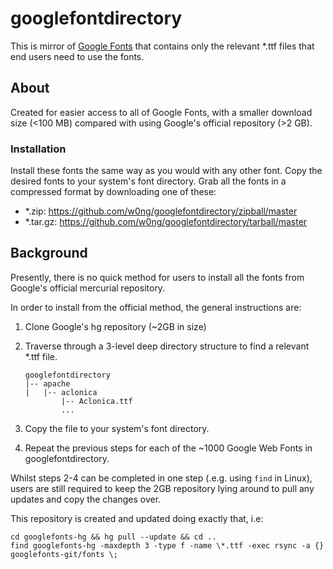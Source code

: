 # googlefontdirectory

This is mirror of [Google 
Fonts](http://code.google.com/p/googlefontdirectory/) that contains only the
relevant *.ttf files that end users need to use the fonts.

## About 

Created for easier access to all of Google Fonts, with a smaller download
size (<100 MB) compared with using Google's official repository (>2 GB).

### Installation

Install these fonts the same way as you would with any other font. Copy the 
desired fonts to your system's font directory. Grab all the fonts in a 
compressed format by downloading one of these: 

-   *.zip: https://github.com/w0ng/googlefontdirectory/zipball/master
-   *.tar.gz: https://github.com/w0ng/googlefontdirectory/tarball/master

## Background

Presently, there is no quick method for users to install all the fonts from 
Google's official mercurial repository.

In order to install from the official method, the general instructions are:

1.  Clone Google's hg repository (~2GB in size)

2.  Traverse through a 3-level deep directory structure to find a relevant
    *.ttf file.

        googlefontdirectory
        |-- apache
        |   |-- aclonica
                |-- Aclonica.ttf
                ...

3.  Copy the file to your system's font directory.

4.  Repeat the previous steps for each of the ~1000 Google Web Fonts in
    googlefontdirectory.

Whilst steps 2-4 can be completed in one step (.e.g. using `find` in Linux), 
users are still required to keep the 2GB repository lying around to pull any
updates and copy the changes over.

This repository is created and updated doing exactly that, i.e:

    cd googlefonts-hg && hg pull --update && cd ..
    find googlefonts-hg -maxdepth 3 -type f -name \*.ttf -exec rsync -a {} googlefonts-git/fonts \;
